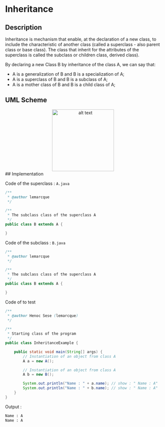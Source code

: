 # Inheritance
## Description
Inheritance is mechanism that enable, at the declaration of a new class, to include the characteristic of another class (called a superclass - also parent class or base class). The class that inherit for the attributes of the superclass is called the subclass or children class, derived class). 

By declaring a new Class B by inheritance of the class A, we can say that:
- A is a generalization of B and B is a specialization of A;
- A is a superclass of B and B is a subclass of A;
- A is a mother class of B and B is a child class of A;

## UML Scheme
<center>
<img src="https://raw.githubusercontent.com/lemarcque/software-skills/master/oop/inheritance/res/uml-inheritance.png" alt="alt text" width="200"></center>
## Implementation

Code of the superclass : `A.java`
```java
/**
 * @author lemarcque
 */

/**
 * The subclass class of the superclass A
 */
public class B extends A {

}
```
Code of the subclass : `B.java`
```java
/**
 * @author lemarcque
 */

/**
 * The subclass class of the superclass A
 */
public class B extends A {

}
```

Code of to test
```java
/**
 * @author Henoc Sese (lemarcque)
 */

/**
 * Starting class of the program
 */
public class InheritanceExample {

    public static void main(String[] args) {
        // Instantiation of an object from class A
        A a = new A();

        // Instantiation of an object from class A
        A b = new B();

        System.out.println("Name : " + a.name); // show : " Name : A"
        System.out.println("Name : " + b.name); // show : " Name : A"
    }
}
```


Output :
```sh
Name : A
Name : A
```



